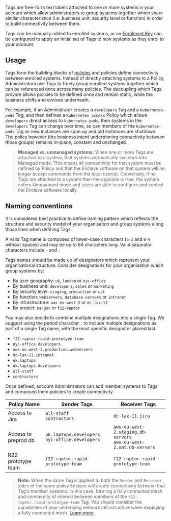 Tags are free-form text labels attached to one or more systems in your account which allow administrators to group systems together which share similar characteristics (i.e. business unit, security level or function) in order to build connectivity between them.

Tags can be manually added to enrolled systems, or an [Enrolment Key](/management/enrolment/) can be configured to apply an initial set of Tags to new systems as they enrol to your account.

## Usage

Tags form the building blocks of [policies](/management/policy/) and policies define connectivity between enrolled systems. Instead of directly attaching systems to a Policy, Administrators use Tags to freely group enrolled systems together which can be referenced once across many policies. The decoupling which Tags provide allows policies to be defined once and remain static, while the business shifts and evolves underneath.

For example, if an Administrator creates a `developers` Tag and a `kubernetes-pods` Tag, and then defines a `Kubernetes access` Policy which allows `developers` direct access to `kubernetes-pods`; then systems in the `developers` Tag can change over time, so can members of the `kubernetes-pods` Tag as new instances are spun up and old instances are shutdown. The policy however (the business intent underpinning connectivity between those groups) remains in-place, constant and unchanged.

> **Managed vs. unmanaged systems:** When one or more Tags are attached to a system, that system automatically switches into Managed mode. This means all connectivity for that system must be defined by Policy and that the Enclave software on that system will no longer accept commands from the local user(s). Conversely, if no Tags are attached to a system then the opposite is true; the system enters Unmanaged mode and users are able to configure and control the Enclave software locally.

## Naming conventions

It is considered best practice to define naming pattern which reflects the structure and security model of your organisation and group systems along those lines when defining Tags. 

A valid Tag name is composed of lower-case characters (`a-z` and `0-9` without spaces) and may be up to 64 characters long. Valid separator characters include `-` and `.`

Tags names should be made up of designators which represent your organisational structure. Consider designations for your organisation which group systems by:

* By user geography: `uk`, `london` or `nyc-office`
* By business unit: `developers`, `sales` or `marketing`
* By security level: `staging`, `production` or `uat`
* By function: `webservers`, `database-servers` or `intranet`
* By infrastructure: `aws-eu-west-2` or `dc-lax-11`
* By project: `us-gov` or `f22-raptor`

You may also decide to combine multiple designations into a single Tag. We suggest using the period character `.` to include multiple designations as part of a single Tag name, with the most specific designator placed last.

* `f22-raptor.rapid-prototype-team`
* `nyc-office.developers`
* `aws-eu-west-2.production.webservers`
* `dc-lax-11.intranet`
* `uk.laptops`
* `uk.laptops.developers`
* `all-staff`
* `contractors`

Once defined, account Administrators can add member systems to Tags and composed them policies to create connectivity.

| Policy Name          | Sender Tags                                          | Receiver Tags                                                          |
| -------------------- | ---------------------------------------------------- | ---------------------------------------------------------------------- |
| Access to Jira       | `all-staff`<br />`contractors`                       | `dc-lax-11.jira`                                                       |
| Access to preprod db | `uk.laptops.developers`<br />`nyc-office.developers` | `aws-eu-west-2.staging.db-servers`<br />`aws-eu-west-2.uat.db-servers` |
| R22 prototype team   | `f22-raptor.rapid-prototype-team`                    | `f22-raptor.rapid-prototype-team`                                      |

> **Note:** When the same Tag is applied to both the `Sender` and `Receiver` sides of the same policy Enclave will create connectivity _between_ that Tag's member systems. In this case, forming a fully connected mesh and community of interest between members of the `f22-raptor.rapid-prototype-team` Tag. You should consider the capabilities of your underlying network infrastructure when deploying a fully connected mesh. [Learn more](/management/policy#full-mesh).






